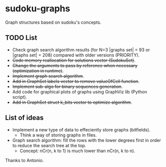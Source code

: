 # sudoku-graphs
Graph structures based on sudoku's concepts.

## TODO List

* Check graph search algorithm results (for N=3 |graphs set| = 93 or |graphs set| = 208) compared with older versions (PRIORITY).
* ~~Code memory reallocation for solutions vector (SudokuSet)~~.
* ~~Change the arguments to pass by reference when necessary (optimization in runtime)~~.
* ~~Implement graph search algorithm~~.
* ~~Add in GraphSet labels vector to remove valueOfCell function~~.
* ~~Implement sub-algo for binary sequences generation~~.
* Add code for graphical plots of graphs using GraphViz lib (Python script).
* ~~Add in GraphSet struct k_bits vector to optimize algorithm~~.

## List of ideas

* Implement a new type of data to effeciently store graphs (bitfields).
    * Think a way of storing graphs in files.
* Graph search algorithm: fill the rows with the lower degrees first in order to reduce the search tree at the top.
    * Concept: nCr(n, k to 1) is much lower than nCr(n, k to n).


Thanks to Antonio.